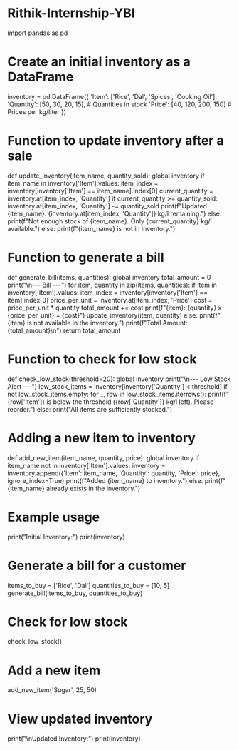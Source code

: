# Rithik-Internship-YBI
import pandas as pd

# Create an initial inventory as a DataFrame
inventory = pd.DataFrame({
    'Item': ['Rice', 'Dal', 'Spices', 'Cooking Oil'],
    'Quantity': [50, 30, 20, 15],  # Quantities in stock
    'Price': [40, 120, 200, 150]  # Prices per kg/liter
})

# Function to update inventory after a sale
def update_inventory(item_name, quantity_sold):
    global inventory
    if item_name in inventory['Item'].values:
        item_index = inventory[inventory['Item'] == item_name].index[0]
        current_quantity = inventory.at[item_index, 'Quantity']
        if current_quantity >= quantity_sold:
            inventory.at[item_index, 'Quantity'] -= quantity_sold
            print(f"Updated {item_name}: {inventory.at[item_index, 'Quantity']} kg/l remaining.")
        else:
            print(f"Not enough stock of {item_name}. Only {current_quantity} kg/l available.")
    else:
        print(f"{item_name} is not in inventory.")

# Function to generate a bill
def generate_bill(items, quantities):
    global inventory
    total_amount = 0
    print("\n--- Bill ---")
    for item, quantity in zip(items, quantities):
        if item in inventory['Item'].values:
            item_index = inventory[inventory['Item'] == item].index[0]
            price_per_unit = inventory.at[item_index, 'Price']
            cost = price_per_unit * quantity
            total_amount += cost
            print(f"{item}: {quantity} x {price_per_unit} = {cost}")
            update_inventory(item, quantity)
        else:
            print(f"{item} is not available in the inventory.")
    print(f"Total Amount: {total_amount}\n")
    return total_amount

# Function to check for low stock
def check_low_stock(threshold=20):
    global inventory
    print("\n--- Low Stock Alert ---")
    low_stock_items = inventory[inventory['Quantity'] < threshold]
    if not low_stock_items.empty:
        for _, row in low_stock_items.iterrows():
            print(f"{row['Item']} is below the threshold ({row['Quantity']} kg/l left). Please reorder.")
    else:
        print("All items are sufficiently stocked.")

# Adding a new item to inventory
def add_new_item(item_name, quantity, price):
    global inventory
    if item_name not in inventory['Item'].values:
        inventory = inventory.append({'Item': item_name, 'Quantity': quantity, 'Price': price}, ignore_index=True)
        print(f"Added {item_name} to inventory.")
    else:
        print(f"{item_name} already exists in the inventory.")

# Example usage
print("Initial Inventory:")
print(inventory)

# Generate a bill for a customer
items_to_buy = ['Rice', 'Dal']
quantities_to_buy = [10, 5]
generate_bill(items_to_buy, quantities_to_buy)

# Check for low stock
check_low_stock()

# Add a new item
add_new_item('Sugar', 25, 50)

# View updated inventory
print("\nUpdated Inventory:")
print(inventory)
